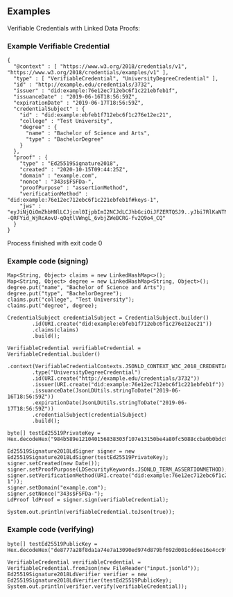 ## Examples

Verifiable Credentials with Linked Data Proofs:

### Example Verifiable Credential

    {
      "@context" : [ "https://www.w3.org/2018/credentials/v1", "https://www.w3.org/2018/credentials/examples/v1" ],
      "type" : [ "VerifiableCredential", "UniversityDegreeCredential" ],
      "id" : "http://example.edu/credentials/3732",
      "issuer" : "did:example:76e12ec712ebc6f1c221ebfeb1f",
      "issuanceDate" : "2019-06-16T18:56:59Z",
      "expirationDate" : "2019-06-17T18:56:59Z",
      "credentialSubject" : {
        "id" : "did:example:ebfeb1f712ebc6f1c276e12ec21",
        "college" : "Test University",
        "degree" : {
          "name" : "Bachelor of Science and Arts",
          "type" : "BachelorDegree"
        }
      },
      "proof" : {
        "type" : "Ed25519Signature2018",
        "created" : "2020-10-15T09:44:25Z",
        "domain" : "example.com",
        "nonce" : "343s$FSFDa-",
        "proofPurpose" : "assertionMethod",
        "verificationMethod" : "did:example:76e12ec712ebc6f1c221ebfeb1f#keys-1",
        "jws" : "eyJiNjQiOmZhbHNlLCJjcml0IjpbImI2NCJdLCJhbGciOiJFZERTQSJ9..yJbi7RlKaNTNf3lhaOXUotKUNBg9N4llcD7--QRFYid_WjRcAovU-qOqtlVWngL_6vbjZWeBCRG-fv2Q9o4_CQ"
      }
    }

Process finished with exit code 0

### Example code (signing)

    Map<String, Object> claims = new LinkedHashMap<>();
    Map<String, Object> degree = new LinkedHashMap<String, Object>();
    degree.put("name", "Bachelor of Science and Arts");
    degree.put("type", "BachelorDegree");
    claims.put("college", "Test University");
    claims.put("degree", degree);

    CredentialSubject credentialSubject = CredentialSubject.builder()
            .id(URI.create("did:example:ebfeb1f712ebc6f1c276e12ec21"))
            .claims(claims)
            .build();

    VerifiableCredential verifiableCredential = VerifiableCredential.builder()
            .context(VerifiableCredentialContexts.JSONLD_CONTEXT_W3C_2018_CREDENTIALS_EXAMPLES_V1)
            .type("UniversityDegreeCredential")
            .id(URI.create("http://example.edu/credentials/3732"))
            .issuer(URI.create("did:example:76e12ec712ebc6f1c221ebfeb1f"))
            .issuanceDate(JsonLDUtils.stringToDate("2019-06-16T18:56:59Z"))
            .expirationDate(JsonLDUtils.stringToDate("2019-06-17T18:56:59Z"))
            .credentialSubject(credentialSubject)
            .build();

    byte[] testEd25519PrivateKey = Hex.decodeHex("984b589e121040156838303f107e13150be4a80fc5088ccba0b0bdc9b1d89090de8777a28f8da1a74e7a13090ed974d879bf692d001cddee16e4cc9f84b60580".toCharArray());

    Ed25519Signature2018LdSigner signer = new Ed25519Signature2018LdSigner(testEd25519PrivateKey);
    signer.setCreated(new Date());
    signer.setProofPurpose(LDSecurityKeywords.JSONLD_TERM_ASSERTIONMETHOD);
    signer.setVerificationMethod(URI.create("did:example:76e12ec712ebc6f1c221ebfeb1f#keys-1"));
    signer.setDomain("example.com");
    signer.setNonce("343s$FSFDa-");
    LdProof ldProof = signer.sign(verifiableCredential);

    System.out.println(verifiableCredential.toJson(true));

### Example code (verifying)

    byte[] testEd25519PublicKey = Hex.decodeHex("de8777a28f8da1a74e7a13090ed974d879bf692d001cddee16e4cc9f84b60580".toCharArray());

    VerifiableCredential verifiableCredential = VerifiableCredential.fromJson(new FileReader("input.jsonld"));
    Ed25519Signature2018LdVerifier verifier = new Ed25519Signature2018LdVerifier(testEd25519PublicKey);
    System.out.println(verifier.verify(verifiableCredential));
